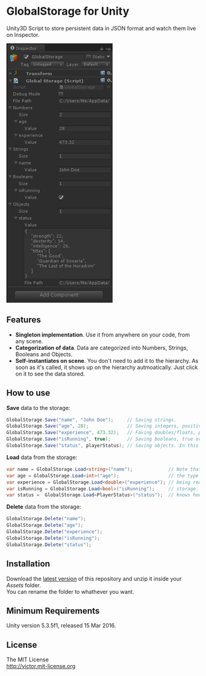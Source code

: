 # GlobalStorage for Unity

Unity3D Script to store persistent data in JSON format and watch them live on Inspector.

![screenshot](screenshot.png)

## Features

- **Singleton implementation**. Use it from anywhere on your code, from any scene.
- **Categorization of data**. Data are categorized into Numbers, Strings, Booleans and Objects.
- **Self-instantiates on scene**. You don't need to add it to the hierarchy. As soon as it's called, it shows up on the hierarchy autmoatically. Just click on it to see the data stored.

## How to use

**Save** data to the storage:
```c#
GlobalStorage.Save("name", "John Doe");     // Saving strings.
GlobalStorage.Save("age", 28);              // Saving integers, positive and negative.
GlobalStorage.Save("experience", 473.32);   // Faving doubles/floats, positive and negative.
GlobalStorage.Save("isRunning", true);      // Saving booleans, true or false.
GlobalStorage.Save("status", playerStatus); // Saving objects. In this case, playerStatus is an instance of PlayerStatus class.
```

**Load** data from the storage:
```c#
var name = GlobalStorage.Load<string>("name");             // Note that we need to cast
var age = GlobalStorage.Load<int>("age");                  // the type of the object
var experience = GlobalStorage.Load<double>("experience"); // being recovered from the
var isRunning = GlobalStorage.Load<bool>("isRunning");     // storage. That's how the script
var status =  GlobalStorage.Load<PlayerStatus>("status");  // knows how to treat the value.
```

**Delete** data from the storage:
```c#
GlobalStorage.Delete("name");
GlobalStorage.Delete("age");
GlobalStorage.Delete("experience");
GlobalStorage.Delete("isRunning");
GlobalStorage.Delete("status");
```

## Installation

Download the [latest version](https://github.com/felladrin/unity3d-globalstorage/archive/master.zip) of this repository and unzip it inside your _Assets_ folder.  
You can rename the folder to whathever you want.

## Minimum Requirements

Unity version 5.3.5f1, released 15 Mar 2016.

## License

The MIT License  
<http://victor.mit-license.org>
